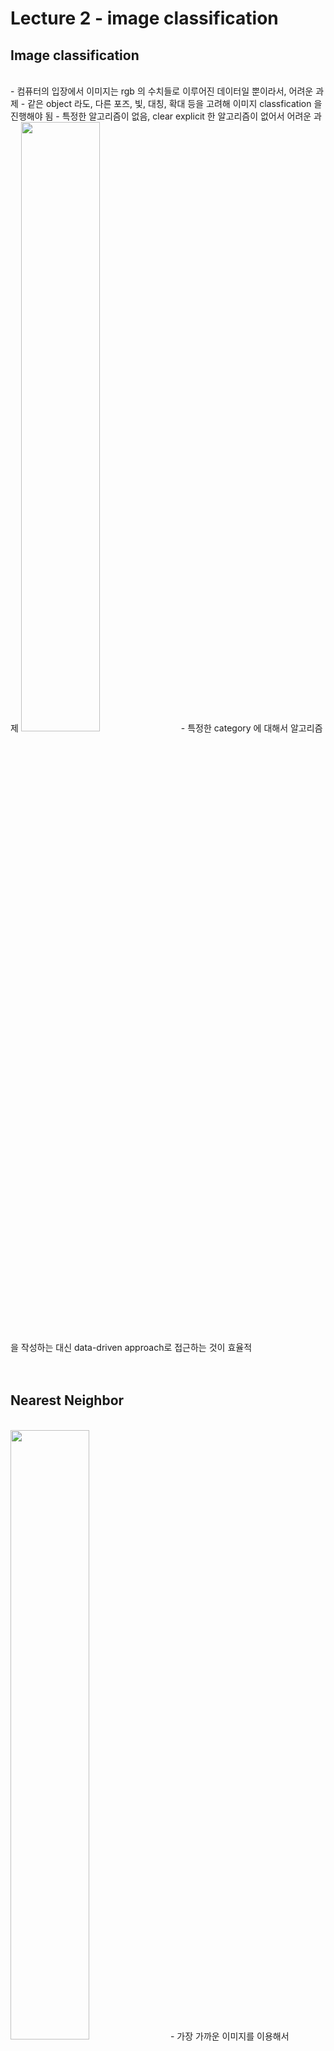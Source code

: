 # Lecture 2 - image classification

## Image classification
<br>
- 컴퓨터의 입장에서 이미지는 rgb 의 수치들로 이루어진 데이터일 뿐이라서, 어려운 과제
- 같은 object 라도, 다른 포즈, 빛, 대칭, 확대 등을 고려해 이미지 classfication 을 진행해야 됨
- 특정한 알고리즘이 없음, clear explicit 한 알고리즘이 없어서 어려운 과제
<img src="https://user-images.githubusercontent.com/48700102/118358424-a8c51e80-b5b9-11eb-9802-96cc5d7e6a67.png" width="50%">
- 특정한 category 에 대해서 알고리즘을 작성하는 대신 data-driven approach로 접근하는 것이 효율적
<br><br><br>

## Nearest Neighbor
<br>
<img src="https://user-images.githubusercontent.com/48700102/118358437-b5497700-b5b9-11eb-8775-3eda5e26da83.png" width="50%" align="middle">
- 가장 가까운 이미지를 이용해서 prediction 을 진행함
- 가장 가까운 이미지가 무엇인지에 대한 기준이 필요함 ex) L1 distance, L2 distance
- nearest neighbor classifier : train O(1), predict O(N)
- Neares neighbor 를 통해서 classify 를 진행할때->하나의 distinct 한 자료 때문에 분류 region 이 들쭉날쭉하게 나옴
- smooth 한 영역을 도출하기 위해 K-Nearest neighbor 를 사용함
<br><br><br>

## Hyper parameter
<br>
- k-nearest neighbor : parameter k, 그리고 distance function에 따라서 모델이 달라짐
- 최적의 parameter 를 찾아서 학습시켜야함
<img src="https://user-images.githubusercontent.com/48700102/118358457-c8f4dd80-b5b9-11eb-959f-c736ac2cf312.png" width="50%">
- train set 에 대해서 학습을 진행을 하고, validation set 에서 최적의 parameter를 알아내고, test set 을 통해서 parameter의 성능을 알아보는 방식으로 training 을 진행하는것이 가장 좋음.
<img src="https://user-images.githubusercontent.com/48700102/118358468-d27e4580-b5b9-11eb-9d2b-4e6d394a705a.png" width="50%">
- 주로 크기가 작은 dataset에 대해서는 이런식으로 fold로 나눠서 validation set 을 변경해가면서 training 을 하는 경우도 있음
- deep learning 에서 큰 dataset 에 대해서 이런 방식은 거의 안쓰임( 비교적 작은 데이터에 대해서만 쓰임)
- k-nearest neighbor : 이미지에 대해서는 안쓰임( 이미지가 변형 되었을떄 파악하기 쉽지 않고, 차원 에 대해서 지수승으로 필요한 data 가 증가하기 때문에 비효율적임)
<br><br><br>

## Linear Classification
<br>
<img src="https://user-images.githubusercontent.com/48700102/118358473-e033cb00-b5b9-11eb-88bd-5e14e950df79.png" width="50%">
- 위식을 통해서 이미지와 W 를 정의해서 각각의 class 별로 점수를 구함
- summarize knowledge of image to 10 points per class
-W 와 x 를 가지고 그냥 곱하는 방법 -> linear classifier
<img src="https://user-images.githubusercontent.com/48700102/118358476-e88c0600-b5b9-11eb-86ad-85cb9b29253b.png" width="50%">
- 이미지를 일차원으로 늘여서 행렬로 곱함
- template matching 의 개념을 이해 할 수 있음 각각의 category 에 대한 template matching
- category 별로 한개의 template(row of W) 만 있음
- linear classification 의 한계점 : linear 한 경계만 classify 할 수 있음
